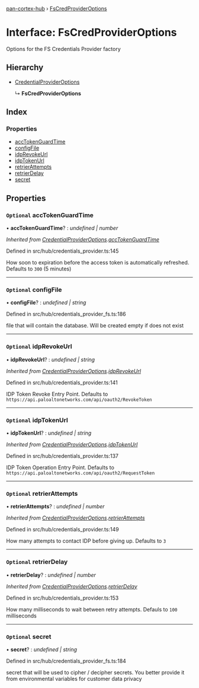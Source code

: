 [pan-cortex-hub](../README.md) › [FsCredProviderOptions](fscredprovideroptions.md)

# Interface: FsCredProviderOptions

Options for the FS Credentials Provider factory

## Hierarchy

* [CredentialProviderOptions](credentialprovideroptions.md)

  ↳ **FsCredProviderOptions**

## Index

### Properties

* [accTokenGuardTime](fscredprovideroptions.md#optional-acctokenguardtime)
* [configFile](fscredprovideroptions.md#optional-configfile)
* [idpRevokeUrl](fscredprovideroptions.md#optional-idprevokeurl)
* [idpTokenUrl](fscredprovideroptions.md#optional-idptokenurl)
* [retrierAttempts](fscredprovideroptions.md#optional-retrierattempts)
* [retrierDelay](fscredprovideroptions.md#optional-retrierdelay)
* [secret](fscredprovideroptions.md#optional-secret)

## Properties

### `Optional` accTokenGuardTime

• **accTokenGuardTime**? : *undefined | number*

*Inherited from [CredentialProviderOptions](credentialprovideroptions.md).[accTokenGuardTime](credentialprovideroptions.md#optional-acctokenguardtime)*

Defined in src/hub/credentials_provider.ts:145

How soon to expiration before the access token is automatically refreshed. Defaults to `300` (5 minutes)

___

### `Optional` configFile

• **configFile**? : *undefined | string*

Defined in src/hub/credentials_provider_fs.ts:186

file that will contain the database. Will be created empty if does not exist

___

### `Optional` idpRevokeUrl

• **idpRevokeUrl**? : *undefined | string*

*Inherited from [CredentialProviderOptions](credentialprovideroptions.md).[idpRevokeUrl](credentialprovideroptions.md#optional-idprevokeurl)*

Defined in src/hub/credentials_provider.ts:141

IDP Token Revoke Entry Point. Defaults to `https://api.paloaltonetworks.com/api/oauth2/RevokeToken`

___

### `Optional` idpTokenUrl

• **idpTokenUrl**? : *undefined | string*

*Inherited from [CredentialProviderOptions](credentialprovideroptions.md).[idpTokenUrl](credentialprovideroptions.md#optional-idptokenurl)*

Defined in src/hub/credentials_provider.ts:137

IDP Token Operation Entry Point. Defaults to `https://api.paloaltonetworks.com/api/oauth2/RequestToken`

___

### `Optional` retrierAttempts

• **retrierAttempts**? : *undefined | number*

*Inherited from [CredentialProviderOptions](credentialprovideroptions.md).[retrierAttempts](credentialprovideroptions.md#optional-retrierattempts)*

Defined in src/hub/credentials_provider.ts:149

How many attempts to contact IDP before giving up. Defaults to `3`

___

### `Optional` retrierDelay

• **retrierDelay**? : *undefined | number*

*Inherited from [CredentialProviderOptions](credentialprovideroptions.md).[retrierDelay](credentialprovideroptions.md#optional-retrierdelay)*

Defined in src/hub/credentials_provider.ts:153

How many milliseconds to wait between retry attempts. Defauls to `100` milliseconds

___

### `Optional` secret

• **secret**? : *undefined | string*

Defined in src/hub/credentials_provider_fs.ts:184

secret that will be used to cipher / decipher secrets. You better
provide it from environmental variables for customer data privacy
